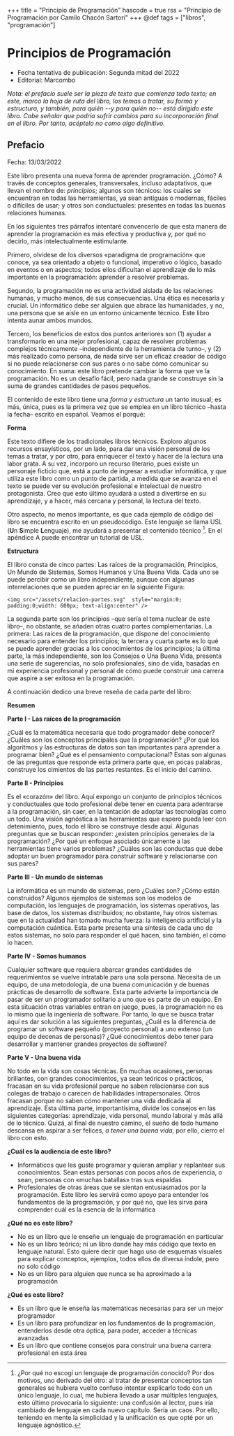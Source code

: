 +++
title = "Principio de Programación"
hascode = true
rss = "Principio de Programación por Camilo Chacón Sartori"
+++
@def tags = ["libros", "programación"]

# Principios de Programación

- Fecha tentativa de publicación: Segunda mitad del 2022
- Editorial: Marcombo

*Nota: el prefacio suele ser la pieza de texto que comienza todo texto; en este, marco la hoja de ruta del libro, los temas a tratar, su forma y estructura, y también, para quién --y para quién no-- está dirigido este libro. Cabe señalar que podría sufrir cambios para su incorporación final en el libro. Por tanto, acéptelo no como algo definitivo.*

## Prefacio 

Fecha: 13/03/2022

Este libro presenta una nueva forma de aprender programación. ¿Cómo? A través de conceptos generales, transversales, incluso adaptativos, que llevan el nombre de: *principios*; algunos son técnicos: los cuales se encuentran en todas las herramientas, ya sean antiguas o modernas,  fáciles o difíciles de usar; y otros son conductuales: presentes en todas las buenas relaciones humanas. 

En los siguientes tres párrafos intentaré convencerlo de que esta manera de aprender la programación es más efectiva y productiva y, por qué no decirlo, más intelectualmente estimulante.

Primero, olvídese de los diversos «paradigma de programación» que conoce, ya sea orientado a objeto o funcional, imperativo o lógico, basado en eventos o en aspectos; todos ellos dificultan el aprendizaje de lo más importante en la programación: aprender a resolver problemas. 

Segundo, la programación no es una actividad aislada de las relaciones humanas, y mucho menos, de sus consecuencias. Una ética es necesaria y crucial. Un informático debe ser alguien que abrace las humanidades, y no, una persona que se aísle en un entorno únicamente técnico. Este libro intenta aunar ambos mundos.

Tercero, los beneficios de estos dos puntos anteriores son (1) ayudar a transformarlo en una mejor profesional, capaz de resolver problemas complejos técnicamente –independiente de la herramienta de turno–, y (2) más realizado como persona, de nada sirve ser un eficaz creador de código si no puede relacionarse con sus pares o no sabe cómo comunicar su conocimiento. En suma: este libro pretende cambiar la forma que ve la programación. No es un desafío fácil, pero nada grande se construye sin la suma de grandes cantidades de pasos pequeños.

El contenido de este libro tiene una *forma y estructura* un tanto inusual; es más, única, pues es la primera vez que se emplea en un libro técnico –hasta la fecha– escrito en español. Veamos el porqué:

**Forma**

Este texto difiere de los tradicionales libros técnicos. Exploro algunos recursos ensayísticos, por un lado, para dar una visión personal de los temas a tratar, y por otro, para enriquecer el texto y hacer de la lectura una labor grata. A su vez, incorporo un recurso literario, pues existe un personaje ficticio que, está a punto de ingresar a estudiar informática, y que utiliza este libro como un punto de partida, a medida que se avanza en el texto se puede ver su evolución profesional e intelectual de nuestro protagonista. Creo que esto último ayudará a usted a divertirse en su aprendizaje, y a hacer, más cercana y personal, la lectura del texto.

Otro aspecto, no menos importante, es que cada ejemplo de código del libro se encuentra escrito en un pseudocódigo. Este lenguaje se llama USL (**U**n **S**imple **L**enguaje), me ayudará a presentar el contenido técnico [^1]. En el apéndice A puede encontrar un tutorial de USL.

**Estructura**

El libro consta de cinco partes: Las raíces de la programación, Principios, Un Mundo de Sistemas, Somos Humanos y Una Buena Vida. Cada uno se puede percibir como un libro independiente, aunque con algunas interrelaciones que se pueden apreciar en la siguiente Figura:

~~~
<img src="/assets/relacion-partes.svg"  style="margin:0; padding:0;width: 600px; text-align:center" />
~~~

La segunda parte son los principios –que sería el tema nuclear de este libro–, no obstante, se añaden otras cuatro partes complementarias. La primera: Las raíces de la programación, que dispone del conocimiento necesario para entender los principios; la tercera y cuarta parte es lo qué se puede aprender gracias a los conocimientos de los principios; la última parte, la más  independiente, son los Consejos o Una Buena Vida, presenta una serie de sugerencias, no solo profesionales, sino de vida, basadas en mi experiencia profesional y personal de cómo puede construir una carrera que aspire a ser exitosa en la programación.

A continuación dedico una breve reseña de cada parte del libro:

**Resumen**

**Parte I - Las raíces de la programación**

¿Cuál es la matemática necesaria que todo programador debe conocer? ¿Cuáles son los conceptos principales que la programación? ¿Por qué los algoritmos y las estructuras de datos son tan importantes para aprender a programar bien? ¿Qué es el pensamiento computacional? Estas son algunas de las preguntas que responde esta primera parte que, en pocas palabras, construye los cimientos de las partes restantes. Es el inicio del camino.


**Parte II - Principios**

Es el «corazón» del libro. Aquí expongo un conjunto de principios técnicos y conductuales que todo profesional debe tener en cuenta para adentrarse a la programación, sin caer, en la tentación de adoptar las tecnologías como un todo. Una visión agnóstica a las herramientas que espero pueda leer con detenimiento, pues, todo el libro se construye desde aquí. Algunas preguntas que se buscan responder: ¿existen principios generales de la programación? ¿Por qué un enfoque asociado únicamente a las herramientas tiene varios problemas? ¿Cuáles son las conductas que debe adoptar un buen programador para construir software y relacionarse con sus pares?

**Parte III - Un mundo de sistemas**

La informática es un mundo de sistemas, pero ¿Cuáles son? ¿Cómo están construidos? Algunos ejemplos de sistemas son los modelos de computación, los lenguajes de programación, los sistemas operativos, las base de datos, los sistemas distribuidos; no obstante, hay otros sistemas que en la actualidad han tomado mucha fuerza: la inteligencia artificial y la computación cuántica. Esta parte presenta una síntesis de cada uno de estos sistemas, no solo para responder el qué hacen, sino también, el cómo lo hacen.

**Parte IV - Somos humanos**

Cualquier software que requiera abarcar grandes cantidades de requerimientos se vuelve intratable para una sola persona. Necesita de un equipo, de una metodología, de una buena comunicación y de buenas prácticas de desarrollo de software. Esta parte advierte la importancia de pasar de ser un programador solitario a uno que es parte de un equipo. En esta situación otras variables entran en juego, pues, la programación no es lo mismo que la ingeniería de software. Por tanto, lo que se busca tratar aquí es dar solución a las siguientes preguntas, ¿Cuál es la diferencia de programar un software pequeño (proyecto personal) a uno extenso (un equipo de decenas de personas)? ¿Qué conocimientos debo tener para desarrollar y mantener grandes proyectos de software?

**Parte V - Una buena vida**

No todo en la vida son cosas técnicas. En muchas ocasiones, personas brillantes, con grandes conocimientos, ya sean teóricos o prácticos, fracasan en su vida profesional porque no saben relacionarse con sus colegas de trabajo o carecen de habilidades intrapersonales. Otros fracasan porque no saben cómo mantener una vida dedicada al aprendizaje. Esta última parte, importantísima, divide los consejos en las siguientes categorías: aprendizaje, vida personal, mundo laboral y más allá de lo técnico. Quizá, al final de nuestro camino, el sueño de todo humano descansa en aspirar a ser felices, *a tener una buena vida*, por ello, cierro el libro con esto.


**¿Cuál es la audiencia de este libro?**

- Informáticos que les guste programar y quieran ampliar y replantear sus conocimientos. Sean estas personas con pocos años de experiencia, o sean, personas con «muchas batallas» tras sus espaldas 
- Profesionales de otras áreas que se sientan entusiasmados por la programación. Este libro les servirá como apoyo para entender los fundamentos de la programación, y por qué no, que les sirva para comprender cuál es la esencia de la informática

**¿Qué no es este libro?**

- No es un libro que le enseñe un lenguaje de programación en particular
- No es un libro teórico; ni un libro donde hay más código que texto en lenguaje natural. Esto quiere decir que hago uso de esquemas visuales para explicar conceptos, ejemplos, todos ellos de diversa índole, pero no solo código
- No es un libro para alguien que nunca se ha aproximado a la programación

**¿Qué es este libro?**

- Es un libro que le enseña las matemáticas necesarias para ser un mejor programador
- Es un libro para profundizar en los fundamentos de la programación, entenderlos desde otra óptica, para poder, acceder a técnicas avanzadas
- Es un libro que contiene consejos para construir una buena carrera profesional en esta área

[^1]: ¿Por qué no escogí un lenguaje de programación conocido? Por dos motivos, uno derivado del otro: al tratar de presentar conceptos tan generales se hubiera vuelto confuso intentar explicarlo todo con un único lenguaje, lo cual, me hubiera llevado a usar múltiples lenguajes, esto último provocaría lo siguiente: una confusión al lector, pues iría cambiado de lenguaje en cada nuevo capítulo. Sería un caos. Por ello, teniendo en mente la simplicidad y la unificación es que opté por un lenguaje agnóstico.


